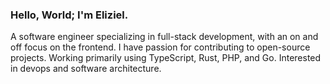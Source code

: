 <h3>Hello, World; I'm Eliziel.</h3>
<p>A software engineer specializing in full-stack development, with an on and off focus on the frontend. I have passion for contributing to open-source projects. Working primarily using TypeScript, Rust, PHP, and Go. Interested in devops and software architecture.
</p>
